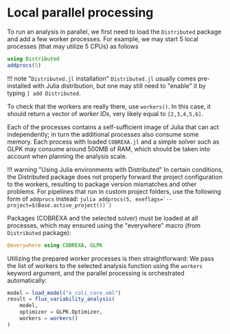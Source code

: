 
# Local parallel processing

To run an analysis in parallel, we first need to load the `Distributed`
package and add a few worker processes. For example, we may start 5 local
processes (that may utilize 5 CPUs) as follows

```julia
using Distributed
addprocs(5)
```

!!! note "`Distributed.jl` installation"
    `Distributed.jl` usually comes pre-installed with Julia distribution, but
    one may still need to "enable" it by typing `] add Distributed`.

To check that the workers are really there, use `workers()`. In this
case, it should return a vector of _worker IDs_, very likely equal to
`[2,3,4,5,6]`.

Each of the processes contains a self-sufficient image of Julia that can act
independently; in turn the additional processes also consume some memory. Each
process with loaded `COBREXA.jl` and a simple solver such as GLPK may consume
around 500MB of RAM, which should be taken into account when planning the
analysis scale.

!!! warning "Using Julia environments with Distributed"
    In certain conditions, the Distributed package does not properly forward
    the project configuration to the workers, resulting to package version
    mismatches and other problems. For pipelines that run in custom project
    folders, use the following form of `addprocs` instead:
    ```julia
    addprocs(5, exeflags=`--project=$(Base.active_project())`)
    ```

Packages (COBREXA and the selected solver) must be loaded at all processes,
which may ensured using the "everywhere" macro (from `Distributed` package):
```julia
@everywhere using COBREXA, GLPK
```

Utilizing the prepared worker processes is then straightforward: We pass the
list of workers to the selected analysis function using the `workers` keyword
argument, and the parallel processing is orchestrated automatically:

```julia
model = load_model("e_coli_core.xml")
result = flux_variability_analysis(
    model,
    optimizer = GLPK.Optimizer,
    workers = workers()
)
```
